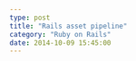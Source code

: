 ```yaml
---
type: post
title: "Rails asset pipeline"
category: "Ruby on Rails"
date: 2014-10-09 15:45:00
---
```

